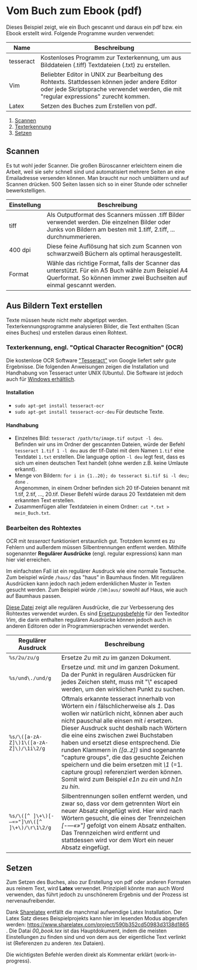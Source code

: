 # Vom Buch zum Ebook (pdf)
Dieses Beispiel zeigt, wie ein Buch gescannt und daraus ein pdf bzw. ein Ebook erstellt wird. Folgende Programme wurden verwendet:

|Name |Beschreibung   |
|---|---|
|  tesseract |  Kostenloses Programm zur Texterkennung, um aus Bilddateien (.tiff) Textdateien (.txt) zu erstellen.|
|Vim   | Beliebter Editor in UNIX zur Bearbeitung des Rohtexts. Stattdessen können jeder andere Editor oder jede Skriptsprache verwendet werden, die mit "regular expressions" zurecht kommen.   |
|Latex  |Setzen des Buches zum Erstellen von pdf.   |

1. [Scannen](#scannen)
2. [Texterkennung](#aus-bildern-text-erstellen)
3. [Setzen](#setzen)



## Scannen

Es tut wohl jeder Scanner. Die großen Büroscanner erleichtern einem die Arbeit, weil sie sehr schnell sind und automatisiert 
mehrere Seiten an eine Emailadresse versenden können. Man braucht nur noch umblättern und auf Scannen drücken. 500 Seiten 
lassen sich so in einer Stunde oder schneller bewerkstelligen.

|Einstellung |Beschreibung   |
|---|---|
|  tiff |  Als Outputformat des Scanners müssen .tiff Bilder verwendet werden. Die einzelnen Bilder oder Junks von Bildern am besten mit 1.tiff, 2.tiff, ... durchnummerieren.|
|400 dpi   | Diese feine Auflösung hat sich zum Scannen von schwarzweiß Büchern als optimal herausgestellt.  |
|Format |Wähle das richtige Format, falls der Scanner das unterstützt. Für ein A5 Buch wähle zum Beispiel A4 Querformat. So können immer zwei Buchseiten auf einmal gescannt werden.|

## Aus Bildern Text erstellen

Texte müssen heute nicht mehr abgetippt werden. Texterkennungsprogramme analysieren Bilder, die Text enthalten 
(Scan eines Buches) und erstellen daraus einen Rohtext.

### Texterkennung, engl. "Optical Character Recognition" (OCR)
Die kostenlose OCR Software ["Tesseract"](https://de.wikipedia.org/wiki/Tesseract_(Software)) von Google liefert sehr 
gute Ergebnisse. Die folgenden Anweisungen zeigen die Installation und Handhabung von Tesseract unter UNIX (Ubuntu). Die Software 
ist jedoch auch für [Windows erhältlich](https://github.com/TesseractTeam/Tesseract/wiki/Installation-on-Windows).

#### Installation

* `sudo apt-get install tesseract-ocr`
* `sudo apt-get install tesseract-ocr-deu` Für deutsche Texte.

#### Handhabung

* Einzelnes Bild: `tesseract /path/to/image.tif output -l deu`. <br> Befinden wir uns im Ordner der 
gescannten Dateien, würde der Befehl <nobr>`tesseract 1.tif 1 -l deu`</nobr> aus der tif-Datei mit dem 
Namen `1.tif` eine Textdatei `1.txt` erstellen. Die language option `-l deu` legt fest, dass es sich um einen deutschen 
Text handelt (ohne werden z.B. keine Umlaute erkannt).
* Menge von Bildern:  `for i in {1..20}; do tesseract $i.tif $i -l deu; done` . <br>
  Angenommen, in einem Ordner befinden sich 20 tif-Dateien benannt mit 1.tif, 2.tif, ..., 20.tif. Dieser Befehl würde daraus 
  20 Textdateien mit dem erkannten Text erstellen.
* Zusammenfügen aller Textdateien in einem Ordner: `cat *.txt > mein_Buch.txt`.


### Bearbeiten des Rohtextes

OCR mit _tesseract_ funktioniert erstaunlich gut. Trotzdem kommt es zu Fehlern und außerdem müssen Silbentrennungen entfernt 
werden. Mithilfe sogenannter **Regulärer Ausdrücke** (engl. regular expressions) kann man hier viel erreichen. 

Im einfachsten Fall ist ein regulärer Ausdruck wie eine normale Textsuche. Zum beispiel würde `/haus/` das "haus" in Baumhaus finden. 
Mit regulären Ausdrücken kann jedoch nach jedem erdenklichen Muster in Texten gesucht werden. Zum Beispiel würde `/[Hh]aus/` 
sowohl auf Haus, wie auch auf Baumhaus passen.

[Diese Datei](./replacements.txt) zeigt alle regulären Ausdrücke, die zur Verbesserung des Rohtextes verwendet wurden. 
Es sind [Ersetzungsbefehle](http://vim.wikia.com/wiki/Search_and_replace) für den Texteditor _Vim_, die darin enthalten 
regulären Ausdrücke können jedoch auch in anderen Editoren oder in Programmiersprachen verwendet werden. 

|Regulärer Ausdruck |Beschreibung   |
|---|---|
| `%s/2u/zu/g`|Ersetze _2u_ mit _zu_ im ganzen Dokument.|
|`%s/und\./und/g`|Ersetze _und._ mit _und_ im ganzen Dokument. Da der Punkt in regulären Ausdrücken für jedes Zeichen steht, muss mit "\\" escaped werden, um den wirklichen Punkt zu suchen.| 
|`%s/\([a-zA-Z]\)1\([a-zA-Z]\)/\1i\2/g`|Oftmals erkannte tesseract innerhalb von Wörtern ein _i_ fälschlicherweise als _1_. Das wollen wir natürlich nicht, können aber auch nicht pauschal alle einsen mit _i_ ersetzen. Dieser Ausdruck sucht deshalb nach Wörtern die eine eins zwischen zwei Buchstaben haben und ersetzt diese entsprechend. Die runden Klammern in _([a..z])_ sind sogenannte "capture groups", die das gesuchte Zeichen speichern und die beim ersetzen mit _\\1_ (=1. capture group) referenziert werden können. Somit wird zum Beispiel _e1n_ zu _ein_ und _h1n_ zu _hin_.|
|<nobr>`%s/\([^ ]\+\)[-—«»"]\n\([^ ]\+\)/\r\1\2/g`</nobr>|Silbentrennungen sollen entfernt werden, und zwar so, dass vor dem getrennten Wort ein neuer Absatz eingefügt wird. Hier wird nach Wörtern gesucht, die eines der Trennzeichen _[-—«»"]_ gefolgt von einem Absatz enthalten. Das Trennzeichen wird entfernt und stattdessen wird vor dem Wort ein neuer Absatz eingefügt.|


## Setzen

Zum Setzen des Buches, also zur Erstellung von pdf oder anderen Formaten aus reinem Text, wird **Latex** verwendet.
Prinzipiell könnte man auch Word verwenden, das führt jedoch zu unschönerem Ergebnis und der Prozess ist nervenaufreibender.

Dank [Sharelatex](www.sharelatex.com) entfällt die manchmal aufwendige Latex Installation. Der Latex Satz dieses Beispielprojekts kann
hier im lesenden Modus abgerufen werden: https://www.sharelatex.com/project/590b352cd50983d3138d1865 . Die Datai _00_book.tex_ ist das 
 Hauptdokument, indem die meisten Einstellungen zu finden sind und von dem aus der eigentliche Text verlinkt ist (Referenzen
 zu anderen .tex Dataien).
 
 Die wichtigsten Befehle werden direkt als Kommentar erklärt (work-in-progress).